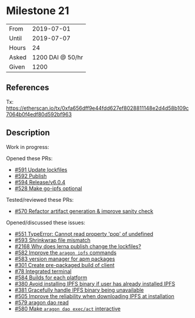 # Milestone 21

|       |                  |
| ----- | ---------------- |
| From  | 2019-07-01       |
| Until | 2019-07-07       |
| Hours | 24               |
| Asked | 1200 DAI @ 50/hr |
| Given | 1200             |

## References

Tx: <https://etherscan.io/tx/0xfa656dff9e44fdd627ef8028811148e2d4d58b109c7064b0f4edf80d592bf963>

## Description

Work in progress:

Opened these PRs:

- [#591 Update lockfiles](https://github.com/aragon/aragon-cli/pull/591)
- [#592 Publish](https://github.com/aragon/aragon-cli/pull/592)
- [#594 Release/v6.0.4](https://github.com/aragon/aragon-cli/pull/594)
- [#528 Make go-ipfs optional](https://github.com/aragon/aragon-cli/pull/528)

Tested/reviewed these PRs:

- [#570 Refactor artifact generation & improve sanity check](https://github.com/aragon/aragon-cli/pull/570)

Opened/discussed these issues:

- [#551 TypeError: Cannot read property 'pop' of undefined](https://github.com/aragon/aragon-cli/issues/551)
- [#593 Shrinkwrap file mismatch](https://github.com/aragon/aragon-cli/issues/593)
- [#2168 Why does lerna publish change the lockfiles?](https://github.com/lerna/lerna/issues/2168)
- [#582 Improve the `aragon ipfs` commands](https://github.com/aragon/aragon-cli/issues/582)
- [#583 version manager for apm packages](https://github.com/aragon/aragon-cli/issues/583)
- [#301 Create pre-packaged build of client](https://github.com/aragon/aragon-cli/issues/301)
- [#78 Integrated terminal](https://github.com/aragon/aragon-desktop/issues/78)
- [#584 Builds for each platform](https://github.com/aragon/aragon-cli/issues/584)
- [#380 Avoid installing IPFS binary if user has already installed IPFS](https://github.com/aragon/aragon-cli/issues/380)
- [#381 Gracefully handle IPFS binary being unavailable](https://github.com/aragon/aragon-cli/issues/381)
- [#505 Improve the reliability when downloading IPFS at installation](https://github.com/aragon/aragon-cli/issues/505)
- [#579 aragon dao read](https://github.com/aragon/aragon-cli/issues/579)
- [#580 Make `aragon dao exec/act` interactive](https://github.com/aragon/aragon-cli/issues/580)
